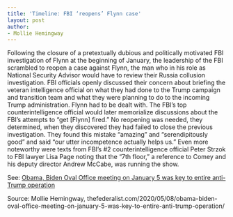 ```yaml
---
title: 'Timeline: FBI ‘reopens’ Flynn case'
layout: post
author:
- Mollie Hemingway
---
```


Following the closure of a pretextually dubious and politically motivated FBI investigation of Flynn at the beginning of January, the leadership of the FBI scrambled to reopen a case against Flynn, the man who in his role as National Security Advisor would have to review their Russia collusion investigation. FBI officials openly discussed their concern about briefing the veteran intelligence official on what they had done to the Trump campaign and transition team and what they were planning to do to the incoming Trump administration. Flynn had to be dealt with. The FBI’s top counterintelligence official would later memorialize discussions about the FBI’s attempts to “get [Flynn] fired.” No reopening was needed, they determined, when they discovered they had failed to close the previous investigation. They found this mistake “amazing” and “serendipitously good” and said “our utter incompetence actually helps us.” Even more noteworthy were texts from FBI’s #2 counterintelligence official Peter Strzok to FBI lawyer Lisa Page noting that the “7th floor,” a reference to Comey and his deputy director Andrew McCabe, was running the show.

See: [Obama, Biden Oval Office meeting on January 5 was key to entire anti-Trump operation](/2020/05/08/obama-biden-oval-office-meeting-on-january-5-was-key-to-entire-anti-trump-operation.html)

Source: Mollie Hemingway, thefederalist.com/2020/05/08/obama-biden-oval-office-meeting-on-january-5-was-key-to-entire-anti-trump-operation/
